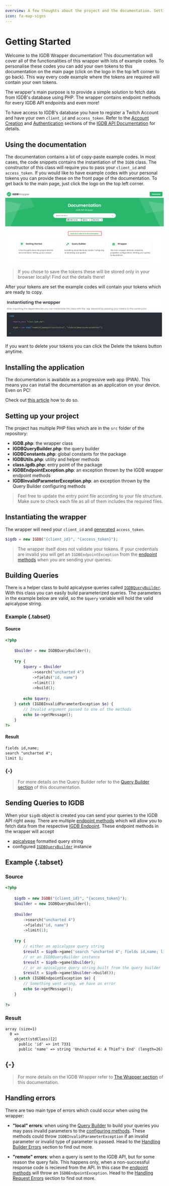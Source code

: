 ```yaml
---
overview: A few thoughts about the project and the documentation. Setting up your project.
icon: fa-map-signs
---
```


# Getting Started

Welcome to the IGDB Wrapper documentation! This documentation will cover all of the functionalities of this wrapper with lots of example codes. To personalise these codes you can add your own tokens to this documentation on the main page (click on the logo in the top left corner to go back). This way every code example where the tokens are required will contain your own tokens.

The wrapper's main purpose is to provide a simple solution to fetch data from IGDB's database using PHP. The wrapper contains endpoint methods for every IGDB API endpoints and even more!

To have access to IGDB's database you have to register a Twitch Account and have your own `client_id` and `access_token`. Refer to the [Account Creation](https://api-docs.igdb.com/#account-creation) and [Authentication](https://api-docs.igdb.com/#authentication) sections of the [IGDB API Documentation](https://api-docs.igdb.com/) for details.

## Using the documentation

The documentation contains a lot of copy-paste example codes. In most cases, the code snippets contains the instantiation of the `IGDB` class. The constructor of this class will require you to pass your `client_id` and `access_token`. If you would like to have example codes with your personal tokens you can provide these on the front page of the documentation. To get back to the main page, just click the logo on the top left corner.

![Click the link on the homescreen to set your tokens](images/set-token-link.png)

> If you chose to save the tokens these will be stored only in your browser locally! Find out the details there!

After your tokens are set the example codes will contain your tokens which are ready to copy.

![The tokens are set in the example code](images/example-code-with-token.png)

If you want to delete your tokens you can click the Delete the tokens button anytime.

## Installing the application

The documentation is available as a progressive web app (PWA). This means you can install the documentation as an application on your device. Even on PC!

Check out [this article](https://developer.mozilla.org/en-US/docs/Web/Progressive_web_apps/Guides/Installing) how to do so.

## Setting up your project

The project has multiple PHP files which are in the `src` folder of the repository:
 - **IGDB.php**: the wrapper class
 - **IGDBQueryBuilder.php**: the query builder
 - **IGDBConstants.php**: global constants for the package
 - **IGDBUtils.php**: utility and helper methods
 - **class.igdb.php**: entry point of the package
 - **IGDBEndpointException.php**: an exception thrown by the IGDB wrapper endpoint methods
 - **IGDBInvalidParameterException.php**: an exception thrown by the Query Builder configuring methods

> Feel free to update the entry point file according to your file structure. Make sure to check each file as all of them includes the required files.

## Instantiating the wrapper

The wrapper will need your `client_id` and [generated](https://api-docs.igdb.com/#authentication) `access_token`.

```php
$igdb = new IGDB("{client_id}", "{access_token}");
```

> The wrapper itself does not validate your tokens. If your credentials are invalid you will get an `IGDBEndpointException` from the [endpoint methods](#endpoints) when you are sending your queries.

## Building Queries

There is a helper class to build apicalypse queries called [`IGDBQueryBuilder`](#query-builder). With this class you can easily build parameterized queries. The parameters in the example below are valid, so the `$query` variable will hold the valid apicalypse string.

### Example {.tabset}
#### Source
```php
<?php

    $builder = new IGDBQueryBuilder();

    try {
        $query = $builder
            ->search("uncharted 4")
            ->fields("id, name")
            ->limit(1)
            ->build();

        echo $query;
    } catch (IGDBInvalidParameterException $e) {
        // Invalid argument passed to one of the methods
        echo $e->getMessage();
    }
?>
```

#### Result
```text
fields id,name;
search "uncharted 4";
limit 1;
```
### {-}

> For more details on the Query Builder refer to the [Query Builder section](#query-builder) of this documentation.

## Sending Queries to IGDB

When your `$igdb` object is created you can send your queries to the IGDB API right away. There are multiple [endpoint methods](#endpoints) which will allow you to fetch data from the respective [IGDB Endpoint](https://api-docs.igdb.com/#endpoints). These endpoint methods in the wrapper will accept
 - [apicalypse](https://api-docs.igdb.com/#apicalypse-1) formatted query string
 - configured [`IGDBQueryBuilder`](#query-builder) instance

## Example {.tabset}
### Source
```php
<?php

    $igdb = new IGDB("{client_id}", "{access_token}");
    $builder = new IGDBQueryBuilder();

    $builder
        ->search("uncharted 4")
        ->fields("id, name")
        ->limit(1);

    try {
        // either an apicalypse query string
        $result = $igdb->game('search "uncharted 4"; fields id,name; limit 1;');
        // or an IGDBQueryBuilder instance
        $result = $igdb->game($builder);
        // or an apicalypse query string built from the query builder
        $result = $igdb->game($builder->build());
    } catch (IGDBEndpointException $e) {
        // Something went wrong, we have an error
        echo $e->getMessage();
    }

?>
```

### Result

```text
array (size=1)
  0 =>
    object(stdClass)[2]
      public 'id' => int 7331
      public 'name' => string 'Uncharted 4: A Thief's End' (length=26)
```
## {-}

> For more details on the IGDB Wrapper refer to [The Wrapper section](#the-wrapper) of this documentation.

## Handling errors

There are two main type of errors which could occur when using the wrapper:
 - **"local" errors**: when using the [Query Builder](#query-builder) to build your queries you may pass invalid parameters to the [configuring methods](#configuring-methods). These methods could throw `IGDBInvalidParameterException` if an invalid parameter or invalid type of parameter is passed. Head to the [Handling Builder Errors](#handling-builder-errors) section to find out more.

 - **"remote" errors**: when a query is sent to the IGDB API, but for some reason the query fails. This happens only, when a non-successful response code is recieved from the API. In this case the [endpoint methods](#endpoints) will throw an `IGDBEndpointException`. Head to the [Handling Request Errors](#handling-request-errors) section to find out more.
